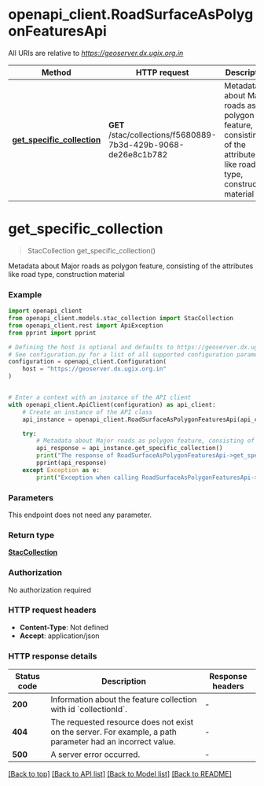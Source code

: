 # openapi_client.RoadSurfaceAsPolygonFeaturesApi

All URIs are relative to *https://geoserver.dx.ugix.org.in*

Method | HTTP request | Description
------------- | ------------- | -------------
[**get_specific_collection**](RoadSurfaceAsPolygonFeaturesApi.md#get_specific_collection) | **GET** /stac/collections/f5680889-7b3d-429b-9068-de26e8c1b782 | Metadata about Major roads as polygon feature, consisting of the attributes like road type, construction material


# **get_specific_collection**
> StacCollection get_specific_collection()

Metadata about Major roads as polygon feature, consisting of the attributes like road type, construction material

### Example


```python
import openapi_client
from openapi_client.models.stac_collection import StacCollection
from openapi_client.rest import ApiException
from pprint import pprint

# Defining the host is optional and defaults to https://geoserver.dx.ugix.org.in
# See configuration.py for a list of all supported configuration parameters.
configuration = openapi_client.Configuration(
    host = "https://geoserver.dx.ugix.org.in"
)


# Enter a context with an instance of the API client
with openapi_client.ApiClient(configuration) as api_client:
    # Create an instance of the API class
    api_instance = openapi_client.RoadSurfaceAsPolygonFeaturesApi(api_client)

    try:
        # Metadata about Major roads as polygon feature, consisting of the attributes like road type, construction material
        api_response = api_instance.get_specific_collection()
        print("The response of RoadSurfaceAsPolygonFeaturesApi->get_specific_collection:\n")
        pprint(api_response)
    except Exception as e:
        print("Exception when calling RoadSurfaceAsPolygonFeaturesApi->get_specific_collection: %s\n" % e)
```



### Parameters

This endpoint does not need any parameter.

### Return type

[**StacCollection**](StacCollection.md)

### Authorization

No authorization required

### HTTP request headers

 - **Content-Type**: Not defined
 - **Accept**: application/json

### HTTP response details

| Status code | Description | Response headers |
|-------------|-------------|------------------|
**200** | Information about the feature collection with id &#x60;collectionId&#x60;. |  -  |
**404** | The requested resource does not exist on the server. For example, a path parameter had an incorrect value. |  -  |
**500** | A server error occurred. |  -  |

[[Back to top]](#) [[Back to API list]](../README.md#documentation-for-api-endpoints) [[Back to Model list]](../README.md#documentation-for-models) [[Back to README]](../README.md)

